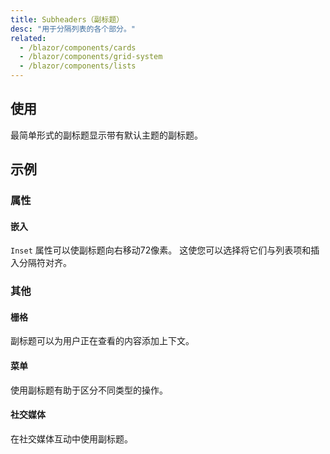 ```yaml
---
title: Subheaders（副标题）
desc: "用于分隔列表的各个部分。"
related:
  - /blazor/components/cards
  - /blazor/components/grid-system
  - /blazor/components/lists
---
```


## 使用

最简单形式的副标题显示带有默认主题的副标题。

<masa-example file="Examples.components.subheaders.Usage"></masa-example>

## 示例

### 属性

#### 嵌入

`Inset` 属性可以使副标题向右移动72像素。 这使您可以选择将它们与列表项和插入分隔符对齐。

<masa-example file="Examples.components.subheaders.Inset"></masa-example>

### 其他

#### 栅格

副标题可以为用户正在查看的内容添加上下文。

<masa-example file="Examples.components.subheaders.Grid"></masa-example>

#### 菜单

使用副标题有助于区分不同类型的操作。

<masa-example file="Examples.components.subheaders.Menu"></masa-example>

#### 社交媒体

在社交媒体互动中使用副标题。

<masa-example file="Examples.components.subheaders.SocialMedia"></masa-example>